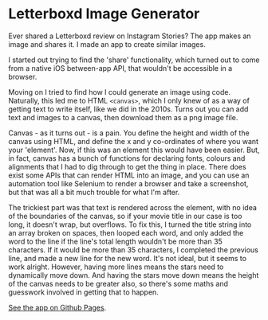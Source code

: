 # Letterboxd Image Generator

Ever shared a Letterboxd review on Instagram Stories? The app makes an image and shares it. I made an app to create similar images.

I started out trying to find the 'share' functionality, which turned out to come from a native iOS between-app API, that wouldn't be accessible in a browser.

Moving on I tried to find how I could generate an image using code. Naturally, this led me to HTML `<canvas>`, which I only knew of as a way of getting text to write itself, like we did in the 2010s. Turns out you can add text and images to a canvas, then download them as a png image file.

Canvas - as it turns out - is a pain. You define the height and width of the canvas using HTML, and define the x and y co-ordinates of where you want your 'element'. Now, if this was an element this would have been easier. But, in fact, canvas has a bunch of functions for declaring fonts, colours and alignments that I had to dig through to get the thing in place. There does exist some APIs that can render HTML into an image, and you can use an automation tool like Selenium to render a browser and take a screenshot, but that was all a bit much trouble for what I'm after.

The trickiest part was that text is rendered across the element, with no idea of the boundaries of the canvas, so if your movie title in our case is too long, it doesn't wrap, but overflows. To fix this, I turned the title string into an array broken on spaces, then looped each word, and only added the word to the line if the line's total length wouldn't be more than 35 characters. If it would be more than 35 characters, I completed the previous line, and made a new line for the new word. It's not ideal, but it seems to work alright. However, having more lines means the stars need to dynamically move down. And having the stars move down means the height of the canvas needs to be greater also, so there's some maths and guesswork involved in getting that to happen.

[See the app on Github Pages](https://rosswhitehouse.github.io/letterboxd-img/index.html).